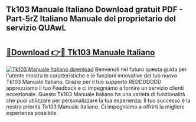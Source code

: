 ## Tk103 Manuale Italiano Download gratuit PDF - Part-5rZ Italiano Manuale del proprietario del servizio QUAwL

# <h2><a href="http://dfgt3p.blite.top/?on=Tk103+Manuale+Italiano">🔗Download 👉🔴 Tk103 Manuale Italiano</a></h2>

[![Tk103 Manuale Italiano download](https://i.imgur.com/lujVjoI.png)](http://dfgt3p.blite.top/?on=Tk103+Manuale+Italiano)
Benvenuti nel futuro questa guida per l'utente mostra le caratteristiche e le funzioni innovative del tuo nuovo Tk103 Manuale Italiano. Grazie per il tuo supporto REDDDDDDD apprezziamo il tuo Feedback e ci impegniamo a fornire un servizio clienti eccezionale. Questo Tk103 Manuale Italiano ha una varietà di funzionalità che puoi utilizzare per personalizzare la tua esperienza. Il tuo successo è la nostra priorità Tk103 Manuale Italiano. Ci impegniamo a offrirti la migliore esperienza possibile.
